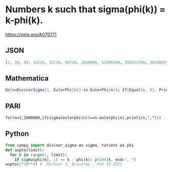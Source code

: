 # Numbers k such that sigma\(phi\(k\)\) \= k\-phi\(k\)\.
https://oeis.org/A070171
## JSON
```JSON
[2, 18, 84, 15210, 15216, 66720, 2858880, 62905344, 358313760, 3633603510]
```
## Mathematica
```Mathematica
Do[s=DivisorSigma[1, EulerPhi[n]]-(n-EulerPhi[n]); If[Equal[s, 0], Print[n]], {n, 1, 2000000}]
```
## PARI
```PARI
for(n=2,2000000,if(sigma(eulerphi(n))==n-eulerphi(n),print1(n,",")))
```
## Python
```Python
from sympy import divisor_sigma as sigma, totient as phi
def aupto(limit):
  for k in range(1, limit):
    if sigma(phi(k), 1) == k - phi(k): print(k, end=", ")
aupto(2*10**4) # _Michael S. Branicky_, Feb 18 2021
```
